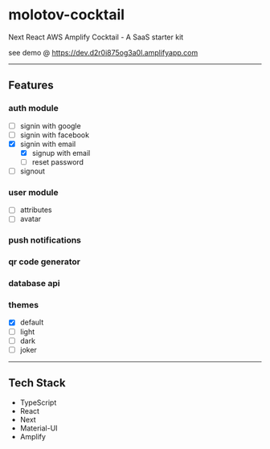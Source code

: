 # molotov-cocktail

Next React AWS Amplify Cocktail - A SaaS starter kit

see demo @ https://dev.d2r0i875og3a0l.amplifyapp.com

---

## Features

### auth module

- [ ] signin with google
- [ ] signin with facebook
- [x] signin with email
  - [x] signup with email
  - [ ] reset password
- [ ] signout

### user module

- [ ] attributes
- [ ] avatar

### push notifications

### qr code generator

### database api

### themes

- [x] default
- [ ] light
- [ ] dark
- [ ] joker

---

## Tech Stack

- TypeScript
- React
- Next
- Material-UI
- Amplify
